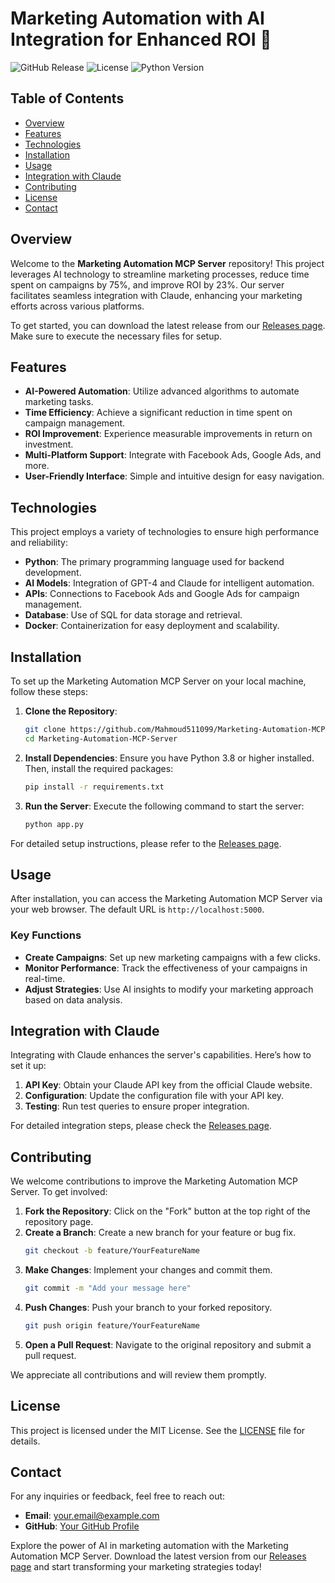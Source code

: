 # Marketing Automation with AI Integration for Enhanced ROI 🚀

![GitHub Release](https://img.shields.io/badge/Release-v1.0-blue.svg) ![License](https://img.shields.io/badge/License-MIT-green.svg) ![Python Version](https://img.shields.io/badge/Python-3.8%2B-yellow.svg)

## Table of Contents

- [Overview](#overview)
- [Features](#features)
- [Technologies](#technologies)
- [Installation](#installation)
- [Usage](#usage)
- [Integration with Claude](#integration-with-claude)
- [Contributing](#contributing)
- [License](#license)
- [Contact](#contact)

## Overview

Welcome to the **Marketing Automation MCP Server** repository! This project leverages AI technology to streamline marketing processes, reduce time spent on campaigns by 75%, and improve ROI by 23%. Our server facilitates seamless integration with Claude, enhancing your marketing efforts across various platforms.

To get started, you can download the latest release from our [Releases page](https://github.com/Mahmoud511099/Marketing-Automation-MCP-Server/releases). Make sure to execute the necessary files for setup.

## Features

- **AI-Powered Automation**: Utilize advanced algorithms to automate marketing tasks.
- **Time Efficiency**: Achieve a significant reduction in time spent on campaign management.
- **ROI Improvement**: Experience measurable improvements in return on investment.
- **Multi-Platform Support**: Integrate with Facebook Ads, Google Ads, and more.
- **User-Friendly Interface**: Simple and intuitive design for easy navigation.

## Technologies

This project employs a variety of technologies to ensure high performance and reliability:

- **Python**: The primary programming language used for backend development.
- **AI Models**: Integration of GPT-4 and Claude for intelligent automation.
- **APIs**: Connections to Facebook Ads and Google Ads for campaign management.
- **Database**: Use of SQL for data storage and retrieval.
- **Docker**: Containerization for easy deployment and scalability.

## Installation

To set up the Marketing Automation MCP Server on your local machine, follow these steps:

1. **Clone the Repository**:
   ```bash
   git clone https://github.com/Mahmoud511099/Marketing-Automation-MCP-Server.git
   cd Marketing-Automation-MCP-Server
   ```

2. **Install Dependencies**:
   Ensure you have Python 3.8 or higher installed. Then, install the required packages:
   ```bash
   pip install -r requirements.txt
   ```

3. **Run the Server**:
   Execute the following command to start the server:
   ```bash
   python app.py
   ```

For detailed setup instructions, please refer to the [Releases page](https://github.com/Mahmoud511099/Marketing-Automation-MCP-Server/releases).

## Usage

After installation, you can access the Marketing Automation MCP Server via your web browser. The default URL is `http://localhost:5000`.

### Key Functions

- **Create Campaigns**: Set up new marketing campaigns with a few clicks.
- **Monitor Performance**: Track the effectiveness of your campaigns in real-time.
- **Adjust Strategies**: Use AI insights to modify your marketing approach based on data analysis.

## Integration with Claude

Integrating with Claude enhances the server's capabilities. Here’s how to set it up:

1. **API Key**: Obtain your Claude API key from the official Claude website.
2. **Configuration**: Update the configuration file with your API key.
3. **Testing**: Run test queries to ensure proper integration.

For detailed integration steps, please check the [Releases page](https://github.com/Mahmoud511099/Marketing-Automation-MCP-Server/releases).

## Contributing

We welcome contributions to improve the Marketing Automation MCP Server. To get involved:

1. **Fork the Repository**: Click on the "Fork" button at the top right of the repository page.
2. **Create a Branch**: Create a new branch for your feature or bug fix.
   ```bash
   git checkout -b feature/YourFeatureName
   ```
3. **Make Changes**: Implement your changes and commit them.
   ```bash
   git commit -m "Add your message here"
   ```
4. **Push Changes**: Push your branch to your forked repository.
   ```bash
   git push origin feature/YourFeatureName
   ```
5. **Open a Pull Request**: Navigate to the original repository and submit a pull request.

We appreciate all contributions and will review them promptly.

## License

This project is licensed under the MIT License. See the [LICENSE](LICENSE) file for details.

## Contact

For any inquiries or feedback, feel free to reach out:

- **Email**: [your.email@example.com](mailto:your.email@example.com)
- **GitHub**: [Your GitHub Profile](https://github.com/YourProfile)

Explore the power of AI in marketing automation with the Marketing Automation MCP Server. Download the latest version from our [Releases page](https://github.com/Mahmoud511099/Marketing-Automation-MCP-Server/releases) and start transforming your marketing strategies today!